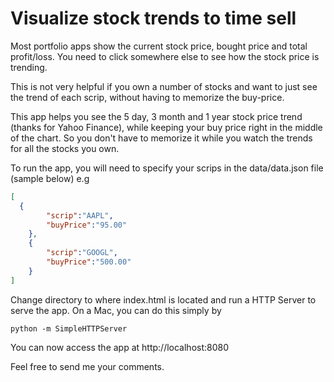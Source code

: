 Visualize stock trends to time sell
=====================

Most portfolio apps show the current stock price, bought price and total profit/loss. You need to click somewhere else to see how the stock price is trending.

This is not very helpful if you own a number of stocks and want to just see the trend of each scrip, without having to memorize the buy-price.

This app helps you see the 5 day, 3 month and 1 year stock price trend (thanks for Yahoo Finance), while keeping your buy price right in the middle of the chart. So you don't have to memorize it while you watch the trends for all the stocks you own.

To run the app, you will need to specify your scrips in the data/data.json file (sample below)
e.g
````JSON
[
  {
        "scrip":"AAPL",
        "buyPrice":"95.00"
    },
    {
        "scrip":"GOOGL",
        "buyPrice":"500.00"
    }
]
````

Change directory to where index.html is located and run a HTTP Server to serve the app.
On a Mac, you can do this simply by
```
python -m SimpleHTTPServer
```

You can now access the app at http://localhost:8080



Feel free to send me your comments.

